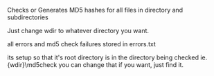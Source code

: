 Checks or Generates MD5 hashes for all files in directory and subdirectories

Just change wdir to whatever directory you want.

all errors and md5 check failures stored in errors.txt

its setup so that it's root directory is in the directory being checked ie. {wdir}\md5check
you can change that if you want, just find it.
